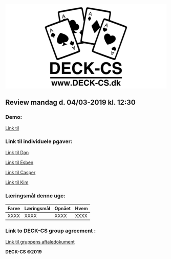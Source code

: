 <img src="Banner-top-DCS.png" width="700" align="center"/>  

## Review mandag d. 04/03-2019 kl. 12:30 ##

### Demo: ###
[Link til ](https://) 

### Link til individuele pgaver: ###
[Link til Dan](https://github.com/godlikecpu) 

[Link til Esben](https://github.com/Edunno) 

[Link til Casper](https://github.com/Marx02) 

[Link til Kim](https://github.com/KimHotDK) 

### Læringsmål denne uge:
Farve | Læringsmål | Opnået | Hvem
------------ | ------------- | ------------- | -------------
XXXX | XXXX | XXXX | XXXX

### Link to DECK-CS group agreement :
[Link til gruppens aftaledokument](https://docs.google.com/document/d/1uSLKk3kQAV3UQ0Y1XKtVFQ_YJ_gXrON00-IDqS8o5s4/edit?usp=sharing) 

**DECK-CS ©2019**
